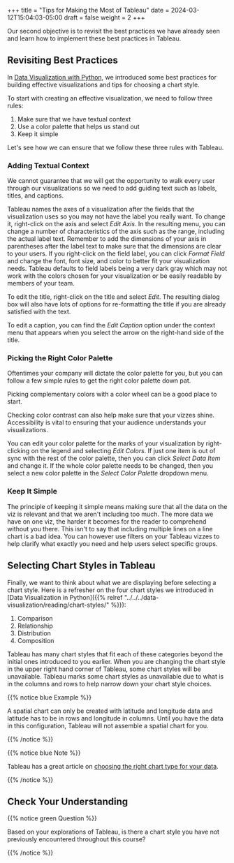 +++
title = "Tips for Making the Most of Tableau"
date = 2024-03-12T15:04:03-05:00
draft = false
weight = 2
+++

Our second objective is to revisit the best practices we have already seen and learn how to implement these best practices in Tableau.

## Revisiting Best Practices

In [Data Visualization with Python](https://education.launchcode.org/data-analysis-curriculum/data-visualization/index.html), we introduced some best practices for building effective visualizations and tips for choosing a chart style. 

To start with creating an effective visualization, we need to follow three rules:

1. Make sure that we have textual context
1. Use a color palette that helps us stand out
1. Keep it simple

Let's see how we can ensure that we follow these three rules with Tableau.

### Adding Textual Context 

We cannot guarantee that we will get the opportunity to walk every user through our visualizations so we need to add guiding text such as labels, titles, and captions.

Tableau names the axes of a visualization after the fields that the visualization uses so you may not have the label you really want. To change it, right-click on the axis and select *Edit Axis*. In the resulting menu, you can change a number of characteristics of the axis such as the range, including the actual label text. Remember to add the dimensions of your axis in parentheses after the label text to make sure that the dimensions are clear to your users. If you right-click on the field label, you can click *Format Field* and change the font, font size, and color to better fit your visualization needs. Tableau defaults to field labels being a very dark gray which may not work with the colors chosen for your visualization or be easily readable by members of your team. 

To edit the title, right-click on the title and select *Edit*. The resulting dialog box will also have lots of options for re-formatting the title if you are already satisfied with the text. 

To edit a caption, you can find the *Edit Caption* option under the context menu that appears when you select the arrow on the right-hand side of the title.

### Picking the Right Color Palette

Oftentimes your company will dictate the color palette for you, but you can follow a few simple rules to get the right color palette down pat.

Picking complementary colors with a color wheel can be a good place to start.

Checking color contrast can also help make sure that your vizzes shine. Accessibility is vital to ensuring that your audience understands your visualizations.

You can edit your color palette for the marks of your visualization by right-clicking on the legend and selecting *Edit Colors*. If just one item is out of sync with the rest of the color palette, then you can click *Select Data Item* and change it. If the whole color palette needs to be changed, then you select a new color palette in the *Select Color Palette* dropdown menu.

### Keep It Simple

The principle of keeping it simple means making sure that all the data on the viz is relevant and that we aren't including too much. The more data we have on one viz, the harder it becomes for the reader to comprehend without you there. This isn't to say that including multiple lines on a line chart is a bad idea. You can however use filters on your Tableau vizzes to help clarify what exactly you need and help users select specific groups.

## Selecting Chart Styles in Tableau

Finally, we want to think about what we are displaying before selecting a chart style. Here is a refresher on the four chart styles we introduced in [Data Visualization in Python]({{% relref "../../../data-visualization/reading/chart-styles/" %}}):

1. Comparison
1. Relationship
1. Distribution
1. Composition

Tableau has many chart styles that fit each of these categories beyond the initial ones introduced to you earlier. When you are changing the chart style in the upper right hand corner of Tableau, some chart styles will be unavailable. Tableau marks some chart styles as unavailable due to what is in the columns and rows to help narrow down your chart style choices.

{{% notice blue Example %}}

A spatial chart can only be created with latitude and longitude data and latitude has to be in rows and longitude in columns. Until you have the data in this configuration, Tableau will not assemble a spatial chart for you.

{{% /notice %}}

{{% notice blue Note %}}

Tableau has a great article on [choosing the right chart type for your data](https://help.tableau.com/current/pro/desktop/en-us/what_chart_example.htm).

{{% /notice %}}

## Check Your Understanding

{{% notice green Question %}}

   Based on your explorations of Tableau, is there a chart style you have not previously encountered throughout this course?

{{% /notice %}}

<!-- sample answer could be a gantt chart -->
